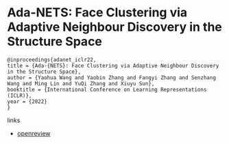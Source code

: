 # Ada-NETS: Face Clustering via Adaptive Neighbour Discovery in the Structure Space

```
@inproceedings{adanet_iclr22,
title = {Ada-{NETS}: Face Clustering via Adaptive Neighbour Discovery in the Structure Space},
author = {Yaohua Wang and Yaobin Zhang and Fangyi Zhang and Senzhang Wang and Ming Lin and YuQi Zhang and Xiuyu Sun},
booktitle = {International Conference on Learning Representations (ICLR)},
year = {2022}
}
```

links
- [openreview](https://openreview.net/forum?id=QJWVP4CTmW4)

